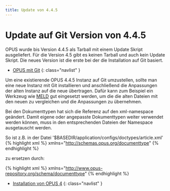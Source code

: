 ```yaml
---
title: Update von 4.4.5
---
```


# Update auf Git Version von 4.4.5

OPUS wurde bis Version 4.4.5 als Tarball mit einem Update Skript ausgeliefert. Für die Version 4.5 gibt es keinen
Tarball und auch kein Update Skript. Die neues Version ist die erste bei der die Installation auf Git basiert.

* [OPUS mit Git][GITOPUS]
{: class="navlist" }

Um eine existierende OPUS 4.4.5 Instanz auf Git umzustellen, sollte man eine neue Instanz mit Git installieren und
anschließend die Anpassungen der alten Instanz auf die neue übertragen. Dafür kann zum Beispiel ein Werkzeug wie
[MELD][MELD] gut eingesetzt werden, um die die alten Dateien mit den neuen zu vergleichen und die Anpassungen zu
übernehmen.

Bei den Dokumenttypen hat sich die Referenz auf den xml-namespace geändert. Damit eigene oder angepasste Dokumenttypen 
weiter verwendet werden können, muss in den entsprechenden Dateien der Namespace ausgetauscht werden.

So ist z.B. in der Datei '$BASEDIR/application/configs/doctypes/article.xml'  
{% highlight xml %}
xmlns="http://schemas.opus.org/documenttype" 
{% endhighlight %}

zu ersetzen durch:

{% highlight xml %}
xmlns="http://www.opus-repository.org/schema/documenttype"
{% endhighlight %}


* [Installation von OPUS 4][INSTALL]
{: class="navlist" }

[GITOPUS]: ../gitopus.md
[INSTALL]: index.md
[MELD]: http://meldmerge.org/
